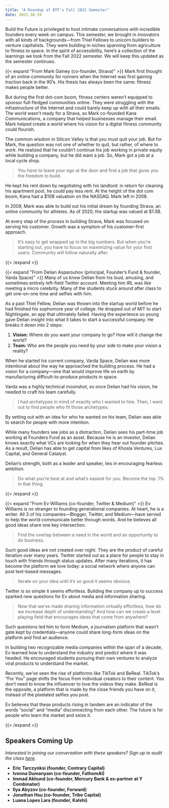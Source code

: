 ```yaml
---
title: "A Roundup of BTF's Fall 2022 Semester"
date: 2022-10-19
---
```


Build the Future is privileged to host intimate conversations with incredible founders every week on campus. This semester, we brought in innovators with all kinds of backgrounds—from Thiel Fellows to unicorn builders to venture capitalists. They were building in niches spanning from agriculture to fitness to space. In the spirit of accessibility, here’s a collection of the learnings we took from the Fall 2022 semester. We will keep this updated as the semester continues.

{{< expand "From Mark Gainey (co-founder, Strava)" >}}
Mark first thought of an online community for runners when the Internet was first gaining traction back in the 90’s. His thesis has always been the same: fitness makes people better.

But during the first dot-com boom, fitness centers weren’t equipped to sponsor full-fledged communities online. They were struggling with the infrastructure of the Internet and could barely keep up with all their emails. The world wasn’t ready for a Strava, so Mark co-founded Kana Communications, a company that helped businesses manage their email. Mark helped create a world where his vision for a digital fitness community could flourish. 

The common wisdom in Silicon Valley is that you must quit your job. But for Mark, the question was not one of whether to quit, but rather, of where to work. He realized that he couldn’t continue his job working in private equity while building a company, but he did want a job. So, Mark got a job at a local cycle shop. 

> You have to leave your ego at the door and find a job that gives you the freedom to build.

He kept his rent down by negotiating with his landlord: in return for cleaning his apartment pool, he could pay less rent. At the height of the dot com boom, Kana had a $10B valuation on the NASDAQ. Mark left in 2008.

In 2009, Mark was able to build out his initial dream by founding Strava, an online community for athletes. As of 2020, the startup was valued at $1.5B. 

At every step of the process in building Strava, Mark was focused on serving his customer. Growth was a symptom of his customer-first approach.

> It’s easy to get wrapped up in the big numbers. But when you’re starting out, you have to focus on maximizing value for your first users. Community will follow naturally after.

{{< /expand >}}

{{< expand "From Delian Asparouhov (principal, Founder’s Fund & founder, Varda Space)" >}}
Many of us know Delian from his loud, amusing, and sometimes entirely left-field Twitter account. Meeting him IRL was like meeting a micro celebrity. Many of the students stuck around after class to get one-on-one time and selfies with him. 

As a past Thiel Fellow, Delian was thrown into the startup world before he had finished his sophomore year of college. He dropped out of MIT to start Nightingale, an app that ultimately failed. Having the experience so young gave Delian insight into what it takes to start a successful company. He breaks it down into 2 steps:

1. **Vision:** Where do you want your company to go? How will it change the world?
2. **Team:** Who are the people you need by your side to make your vision a reality?

When he started his current company, Varda Space, Delian was more intentional about the way he approached the building process. He had a vision for a company—one that would improve life on earth by manufacturing difficult-to-produce products in space.

Varda was a highly technical moonshot, so once Delian had his vision, he needed to craft his team carefully.

> I had archetypes in mind of exactly who I wanted to hire. Then, I went out to find people who fit those archetypes.

By setting out with an idea for who he wanted on his team, Delian was able to search for people with more intention. 

While many founders see jobs as a distraction, Delian sees his part-time job working at Founders Fund as an asset. Because he is an investor, Delian knows exactly what VCs are looking for when they hear out founder pitches. As a result, Delian has able to get capital from likes of Khosla Ventures, Lux Capital, and General Catalyst.

Delian’s strength, both as a leader and speaker, lies in encouraging fearless ambition. 

> Do what you’re best at and what’s easiest for you. Become the top .1% in that thing.

{{< /expand >}}

{{< expand "From Ev Williams (co-founder, Twitter & Medium)" >}}
Ev Williams is no stranger to founding generational companies. At heart, he is a writer. All 3 of his companies—Blogger, Twitter, and Medium—have served to help the world communicate better through words. And he believes all good ideas share one key intersection. 

> Find the overlap between a need in the world and an opportunity to do business.
> 

Such good ideas are not created over night. They are the product of careful iteration over many years. Twitter started out as a place for people to stay in touch with friends through status updates. After many iterations, it has become the platform we love today: a social network where anyone can post text-based messages. 

> Iterate on your idea until it’s so good it seems obvious.
> 

Twitter is so simple it seems effortless. Building the company up to success sparked new questions for Ev about media and information sharing.

> Now that we’ve made sharing information virtually effortless, how do we increase depth of understanding? And how can we create a level playing field that encourages ideas that come from anywhere?
> 

Such questions led him to form Medium, a journalism platform that wasn’t gate kept by credentials—anyone could share long-form ideas on the platform and find an audience.

In building two recognizable media companies within the span of a decade, Ev learned how to understand the industry and predict where it was headed. He encouraged students pursuing their own ventures to analyze viral products to understand the market. 

Recently, we’ve seen the rise of platforms like TikTok and BeReal. TikTok’s “For You” page shifts the focus from individual creators to their content. You don’t need to know the influencer to love the videos they make. BeReal is the opposite, a platform that is made by the close friends you have on it, instead of the pixelated selfies you post. 

Ev believes that these products rising in tandem are an indicator of the words “social” and “media” disconnecting from each other. The future is for people who learn the market and seize it.

{{< /expand >}}

## Speakers Coming Up
_Interested in joining our conversation with these speakers? Sign up to audit the class [here](https://docs.google.com/forms/d/e/1FAIpQLSdtv3vpBlRbcC0RO6_3zo-us8gCLAZ81qH3CpDb_CWBt1Vzwg/viewform?usp=sf_link)._
- **Eric Tarczynksi (founder, Contrary Capital)**
- **Ivonna Dumanyam (co-founder, FathomAI)**
- **Immad Akhund (co-founder, Mercury Bank & ex-partner at Y Combinator)**
- **Ilya Abyzov (co-founder, Forward)**
- **Jonathan Hsu (co-founder, Tribe Capital)**
- **Luana Lopes Lara (founder, Kalshi)**
